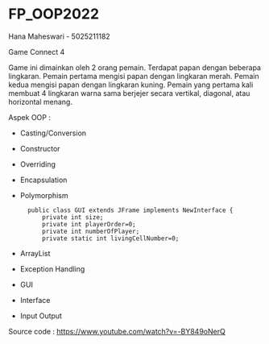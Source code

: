 # FP_OOP2022
Hana Maheswari - 5025211182

Game Connect 4

Game ini dimainkan oleh 2 orang pemain. Terdapat papan dengan beberapa lingkaran. Pemain pertama mengisi papan dengan lingkaran merah. Pemain kedua mengisi papan dengan lingkaran kuning. Pemain yang pertama kali membuat 4 lingkaran warna sama berjejer secara vertikal, diagonal, atau horizontal menang.

Aspek OOP :
- Casting/Conversion
- Constructor
- Overriding
- Encapsulation 
- Polymorphism

        public class GUI extends JFrame implements NewInterface {
            private int size;                            
            private int playerOrder=0;                    
            private int numberOfPlayer;                   
            private static int livingCellNumber=0;    
    
- ArrayList
- Exception Handling
- GUI
- Interface
- Input Output

Source code : https://www.youtube.com/watch?v=-BY849oNerQ
